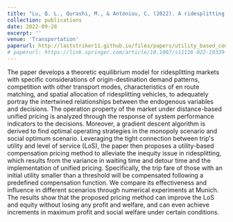 ```yaml
---
title: "Lu, Q. L., Qurashi, M., & Antoniou, C. (2022). A ridesplitting market equilibrium model with utility-based compensation pricing. Transportation."
collection: publications
date: 2022-09-28
excerpt: ''
venue: 'Transportation'
paperurl: http://laststriker11.github.io/files/papers/utility_based_compensation__revision_final.pdf
# paperurl: https://link.springer.com/article/10.1007/s11116-022-10339-z
---
```


The paper develops a theoretic equilibrium model for ridesplitting markets with specific considerations of origin-destination demand patterns, competition with other transport modes, characteristics of en route matching, and spatial allocation of ridesplitting vehicles, to adequately portray the intertwined relationships between the endogenous variables and decisions. The operation property of the market under distance-based unified pricing is analyzed through the response of system performance indicators to the decisions. Moreover, a gradient descent algorithm is derived to find optimal operating strategies in the monopoly scenario and social optimum scenario. Leveraging the tight connection between trip's utility and level of service (LoS), the paper then proposes a utility-based compensation pricing method to alleviate the inequity issue in ridesplitting, which results from the variance in waiting time and detour time and the implementation of unified pricing. Specifically, the trip fare of those with an initial utility smaller than a threshold will be compensated following a predefined compensation function. We compare its effectiveness and influence in different scenarios through numerical experiments at Munich. The results show that the proposed pricing method can improve the LoS and equity without losing any profit and welfare, and can even achieve increments in maximum profit and social welfare under certain conditions.

